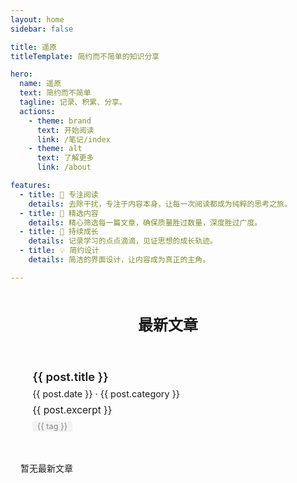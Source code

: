 ```yaml
---
layout: home
sidebar: false

title: 遥原
titleTemplate: 简约而不简单的知识分享

hero:
  name: 遥原
  text: 简约而不简单
  tagline: 记录、积累、分享。
  actions:
    - theme: brand
      text: 开始阅读
      link: /笔记/index
    - theme: alt
      text: 了解更多
      link: /about

features:
  - title: 📖 专注阅读
    details: 去除干扰，专注于内容本身，让每一次阅读都成为纯粹的思考之旅。
  - title: 🎯 精选内容
    details: 精心筛选每一篇文章，确保质量胜过数量，深度胜过广度。
  - title: 🌱 持续成长
    details: 记录学习的点点滴滴，见证思想的成长轨迹。
  - title: 💡 简约设计
    details: 简洁的界面设计，让内容成为真正的主角。

---
```


<HomePage />

<script setup>
import { ref, onMounted } from 'vue'
const latest = ref([])
onMounted(async () => {
  latest.value = await fetch('/latest.json').then(res => res.json())
})
</script>

<div class="recent-posts">
  <h2>最新文章</h2>
  <div v-if="latest.length">
    <div v-for="post in latest" :key="post.url" class="post-item">
      <a :href="post.url" class="post-link">
        <div class="post-title">{{ post.title }}</div>
        <div class="post-meta">{{ post.date }}<span v-if="post.category"> · {{ post.category }}</span></div>
        <div class="post-desc">{{ post.excerpt }}</div>
        <div class="post-tags">
          <span v-for="tag in post.tags" :key="tag" class="tag">{{ tag }}</span>
        </div>
      </a>
    </div>
  </div>
  <div v-else>暂无最新文章</div>
</div>

<style>
.recent-posts {
  max-width: 700px;
  margin: 3rem auto 0;
  padding: 0 1rem;
}
.recent-posts h2 {
  text-align: center;
  font-size: 1.5rem;
  margin-bottom: 2rem;
  color: var(--vp-c-text-1);
}
.post-item {
  background: var(--vp-c-bg-soft);
  border-radius: 12px;
  padding: 1.5rem 1.2rem;
  margin-bottom: 1.5rem;
  box-shadow: none;
  transition: background 0.2s;
}
.post-item:hover {
  background: var(--vp-c-bg);
}
.post-title {
  font-size: 1.15rem;
  font-weight: 600;
  color: var(--vp-c-text-1);
  margin-bottom: 0.5rem;
}
.post-meta {
  font-size: 0.9rem;
  color: var(--vp-c-text-2);
  margin-bottom: 0.5rem;
}
.post-desc {
  font-size: 0.97rem;
  color: var(--vp-c-text-2);
  margin-bottom: 0.5rem;
}
.post-tags {
  margin-top: 0.5rem;
}
.tag {
  display: inline-block;
  background: #f3f3f3;
  color: #888;
  border-radius: 4px;
  font-size: 0.8rem;
  padding: 0.1em 0.6em;
  margin-right: 0.5em;
}
</style> 